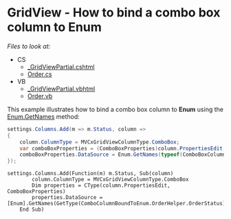 # GridView - How to bind a combo box column to Enum

*Files to look at:*
* CS
	* [_GridViewPartial.cshtml](https://github.com/DevExpress-Examples/GridView-How-to-bind-a-combo-box-column-to-Enum/blob/17.1.2%2B/CS/ComboBoxColumnBoundToEnum/Views/Home/_GridViewPartial.cshtml)
	* [Order.cs](https://github.com/DevExpress-Examples/GridView-How-to-bind-a-combo-box-column-to-Enum/blob/17.1.2%2B/CS/ComboBoxColumnBoundToEnum/Models/Order.cs)
* VB
	* [_GridViewPartial.vbhtml](https://github.com/DevExpress-Examples/GridView-How-to-bind-a-combo-box-column-to-Enum/blob/17.1.2%2B/VB/ComboColumnBoundToEnum/Views/Home/_GridViewPartial.vbhtml)
	* [Order.vb](https://github.com/DevExpress-Examples/GridView-How-to-bind-a-combo-box-column-to-Enum/blob/17.1.2%2B/VB/ComboColumnBoundToEnum/Models/Order.vb)

This example illustrates how to bind a combo box column to **Enum** using the [Enum.GetNames](https://docs.microsoft.com/en-us/dotnet/api/system.enum.getnames?view=netframework-4.7.2) method:
```csharp
settings.Columns.Add(m => m.Status, column =>
{
	column.ColumnType = MVCxGridViewColumnType.ComboBox;
	var comboBoxProperties = (ComboBoxProperties)column.PropertiesEdit;
	comboBoxProperties.DataSource = Enum.GetNames(typeof(ComboBoxColumnBoundToEnum.Models.OrderHelper.OrderStatus));
});
```
```vbnet
settings.Columns.Add(Function(m) m.Status, Sub(column)
		column.ColumnType = MVCxGridViewColumnType.ComboBox
		Dim properties = CType(column.PropertiesEdit, ComboBoxProperties)
		properties.DataSource = [Enum].GetNames(GetType(ComboColumnBoundToEnum.OrderHelper.OrderStatus))
	End Sub)
```